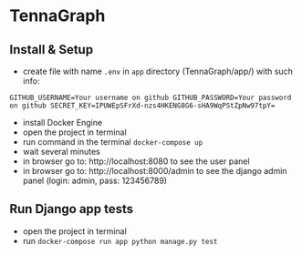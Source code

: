 # TennaGraph

## Install & Setup
- create file with name `.env` in `app` directory (TennaGraph/app/) with such info:

`
GITHUB_USERNAME=Your username on github
GITHUB_PASSWORD=Your password on github
SECRET_KEY=IPUWEpSFrXd-nzs4HKENG8G6-sHA9WqPStZpNw97tpY=
`

- install Docker Engine
- open the project in terminal
- run command in the terminal `docker-compose up`
- wait several minutes
- in browser go to: http://localhost:8080 to see the user panel 
- in browser go to: http://localhost:8000/admin to see the django admin panel (login: admin, pass: 123456789)


## Run Django app tests
- open the project in terminal
- run `docker-compose run app python manage.py test`
